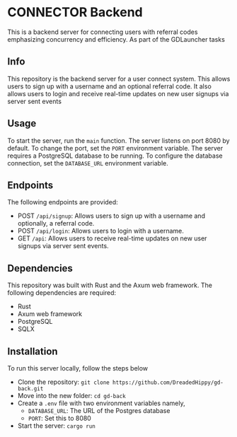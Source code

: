 # CONNECTOR Backend
This is a backend server for connecting users with referral codes emphasizing concurrency and efficiency. As part of the GDLauncher tasks

## Info
This repository is the backend server for a user connect system. This allows users to sign up with a username and an optional referral code. It also allows users to login and receive real-time updates on new user signups via server sent events

## Usage
To start the server, run the `main` function. The server listens on port 8080 by default. To change the port, set the `PORT` environment variable. The server requires a PostgreSQL database to be running. To configure the database connection, set the `DATABASE_URL` environment variable.

## Endpoints
The following endpoints are provided:

- POST `/api/signup`: Allows users to sign up with a username and optionally, a referral code.
- POST `/api/login`: Allows users to login with a username.
- GET `/api`:  Allows users to receive real-time updates on new user signups via server sent events.

## Dependencies
This repository was built with Rust and the Axum web framework. The following dependencies are required:
- Rust
- Axum web framework
- PostgreSQL
- SQLX

## Installation
To run this server locally, follow the steps below
- Clone the repository: `git clone https://github.com/DreadedHippy/gd-back.git`
- Move into the new folder: `cd gd-back`
- Create a `.env` file with two environment variables namely,
  - `DATABASE_URL`: The URL of the Postgres database
  - `PORT`: Set this to 8080
- Start the server: `cargo run`


